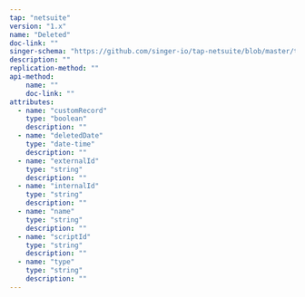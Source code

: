 ```yaml
---
tap: "netsuite"
version: "1.x"
name: "Deleted"
doc-link: ""
singer-schema: "https://github.com/singer-io/tap-netsuite/blob/master/tap_netsuite/schemas/Deleted.json"
description: ""
replication-method: ""
api-method:
    name: ""
    doc-link: ""
attributes:
  - name: "customRecord"
    type: "boolean"
    description: ""
  - name: "deletedDate"
    type: "date-time"
    description: ""
  - name: "externalId"
    type: "string"
    description: ""
  - name: "internalId"
    type: "string"
    description: ""
  - name: "name"
    type: "string"
    description: ""
  - name: "scriptId"
    type: "string"
    description: ""
  - name: "type"
    type: "string"
    description: ""
---
```

